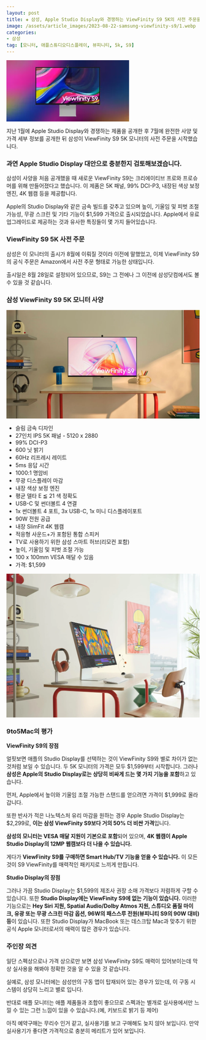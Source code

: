 ```yaml
---
layout: post  
title: ✚ 삼성, Apple Studio Display와 경쟁하는 ViewFinity S9 5K의 사전 주문을 시작
image: /assets/article_images/2023-08-22-samsung-viewfinity-s9/1.webp
categories:
- 삼성
tag: [모니터, 애플스튜디오디스플레이, 뷰피니티, 5k, S9]
---
```


<div class="markdown-image">
<img src="/assets/article_images/2023-08-22-samsung-viewfinity-s9/1.webp" alt="" align="middle"/></div>

<p class="drop-korean">
지난 1월에 Apple Studio Display와 경쟁하는 제품을 공개한 후 7월에 완전한 사양 및 가격 세부 정보를 공개한 뒤 삼성이 ViewFinity S9 5K 모니터의 사전 주문을 시작했습니다.
</p>

### 과연 Apple Studio Display 대안으로 충분한지 검토해보겠습니다.

삼성이 사양을 처음 공개했을 때 새로운 ViewFinity S9는 크리에이티브 프로와 프로슈머를 위해 만들어졌다고 했습니다. 이 제품은 5K 패널, 99% DCI-P3, 내장된 색상 보정 엔진, 4K 웹캠 등을 제공합니다.

Apple의 Studio Display와 같은 금속 빌드를 갖추고 있으며 높이, 기울임 및 피벗 조절 가능성, 무광 스크린 및 기타 기능이 $1,599 가격으로 출시되었습니다. Apple에서 유료 업그레이드로 제공하는 것과 유사한 특징들이 몇 가지 들어있습니다.

### ViewFinity S9 5K 사전 주문

삼성은 이 모니터의 출시가 8월에 이뤄질 것이라 이전에 말했었고, 이제 ViewFinity S9의 공식 주문은 Amazon에서 사전 주문 형태로 가능한 상태입니다.

출시일은 8월 28일로 설정되어 있으므로, S9는 그 전에나 그 이전에 삼성닷컴에서도 볼 수 있을 것 같습니다.

### 삼성 ViewFinity S9 5K 모니터 사양

<div class="markdown-image">
<img src="/assets/article_images/2023-08-22-samsung-viewfinity-s9/2.webp" alt="" align="middle"/></div>

* 슬림 금속 디자인
* 27인치 IPS 5K 패널 - 5120 x 2880
* 99% DCI-P3
* 600 닛 밝기
* 60Hz 리프레시 레이트
* 5ms 응답 시간
* 1000:1 명암비
* 무광 디스플레이 마감
* 내장 색상 보정 엔진
* 평균 델타 E ≦ 21 색 정확도
* USB-C 및 썬더볼트 4 연결
* 1x 썬더볼트 4 포트, 3x USB-C, 1x 미니 디스플레이포트
* 90W 전원 공급
* 내장 SlimFit 4K 웹캠
* 적응형 사운드+가 포함된 통합 스피커
* TV로 사용하기 위한 삼성 스마트 허브(리모컨 포함)
* 높이, 기울임 및 피벗 조절 가능
* 100 x 100mm VESA 매달 수 있음
* 가격: $1,599

<div class="markdown-image">
<img src="/assets/article_images/2023-08-22-samsung-viewfinity-s9/3.webp" alt="" align="middle"/></div>

### 9to5Mac의 평가

**ViewFinity S9의 장점**

얼핏보면 애플의 Studio Display를 선택하는 것이 ViewFinity S9와 별로 차이가 없는 것처럼 보일 수 있습니다. 두 5K 모니터의 가격은 모두 $1,599부터 시작합니다. 그러나 **삼성은 Apple의 Studio Display로는 상당히 비싸게 드는 몇 가지 기능을 포함**하고 있습니다.

먼저, Apple에서 높이와 기울임 조절 가능한 스탠드를 얻으려면 가격이 $1,999로 올라갑니다.

또한 반사가 적은 나노텍스처 유리 마감을 원하는 경우 Apple Studio Display는 $2,299로, **이는 삼성 ViewFinity S9보다 거의 50% 더 비싼 가격**입니다.

**삼성의 모니터는 VESA 매달 지원이 기본으로 포함**되어 있으며, **4K 웹캠이 Apple Studio Display의 12MP 웹캠보다 더 나을 수 있습니다.**

게다가 **ViewFinity S9를 구매하면 Smart Hub/TV 기능을 얻을 수 있습니다.** 이 모든 것이 S9 ViewFinity를 매력적인 패키지로 느끼게 만듭니다.

**Studio Display의 장점**

그러나 가끔 Studio Display는 $1,599의 제조사 권장 소매 가격보다 저렴하게 구할 수 있습니다. 또한 **Studio Display에는 ViewFinity S9에 없는 기능이 있습니다.** 이러한 기능으로는 **Hey Siri 지원, Spatial Audio/Dolby Atmos 지원, 스튜디오 품질 마이크, 유광 또는 무광 스크린 마감 옵션, 96W의 패스스루 전원(뷰피니티 S9의 90W 대비) 등**이 있습니다. 또한 Studio Display가 MacBook 또는 데스크탑 Mac과 맞추기 위한 공식 Apple 모니터로서의 매력이 많은 경우가 있습니다.

### 주인장 의견
일단 스펙상으로나 가격 상으로만 보면 삼성 ViewFinity S9도 매력이 있어보이는데 막상 실사용을 해봐야 정확한 것을 알 수 있을 것 같습니다.

실예로, 삼성 모니터에는 삼성만의 구동 앱이 탑재되어 있는 경우가 있는데, 이 구동 시스템이 상당히 느리고 별로 입니다. 

반대로 애플 모니터는 애플 제품들과 조합이 좋으므로 스펙과는 별개로 실사용에서만 느낄 수 있는 그런 느낌이 있을 수 있습니다.(예, 키보드로 밝기 등 제어)

아직 예약구매는 무리수 인거 같고, 실사용기를 보고 구매해도 늦지 않아 보입니다. 만약 실사용기가 좋다면 가격적으로 충분히 메리트가 있어 보입니다.